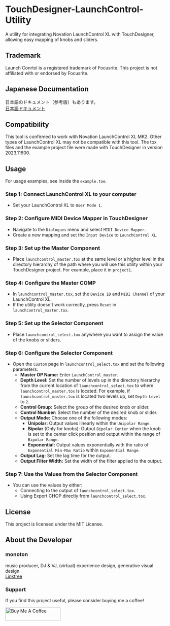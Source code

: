 # TouchDesigner-LaunchControl-Utility

A utility for integrating Novation LaunchControl XL with TouchDesigner, allowing easy mapping of knobs and sliders.

## Trademark
Launch Conrtol is a registered trademark of Focusrite. This project is not affiliated with or endorsed by Focusrite.

## Japanese Documentation
日本語のドキュメント（参考版）もあります。  
[日本語ドキュメント](README_JP.md)

## Compatibility
This tool is confirmed to work with Novation LaunchControl XL MK2. Other types of LaunchControl XL may not be compatible with this tool. The tox files and the example project file were made with TouchDesigner in version 2023.11600.

## Usage
For usage examples, see inside the `example.toe`.

### Step 1: Connect LaunchControl XL to your computer
- Set your LaunchControl XL to `User Mode 1`.

### Step 2: Configure MIDI Device Mapper in TouchDesigner
- Navigate to the `Dialogues` menu and select `MIDI Device Mapper`.
- Create a new mapping and set the `Input Device` to `LaunchControl XL`.

### Step 3: Set up the Master Component
- Place `launchcontrol_master.tox` at the same level or a higher level in the directory hierarchy of the path where you will use this utility within your TouchDesigner project. For example, place it in `project1`.

### Step 4: Configure the Master COMP
- In `launchcontrol_master.tox`, set the `Device ID` and `MIDI Channel` of your LaunchControl XL.
- If the utility doesn't work correctly, press `Reset` in `launchcontrol_master.tox`.

### Step 5: Set up the Selector Component
- Place `launchcontrol_select.tox` anywhere you want to assign the value of the knobs or sliders.

### Step 6: Configure the Selector Component
- Open the `Custom` page in `launchcontrol_select.tox` and set the following parameters:
    - **Master OP Name:** Enter `LaunchControl_master`.
    - **Depth Level:** Set the number of levels up in the directory hierarchy from the current location of `launchcontrol_select.tox` to where `launchcontrol_master.tox` is located. For example, if `launchcontrol_master.tox` is located two levels up, set `Depth Level` to `2`.
    - **Control Group:** Select the group of the desired knob or slider.
    - **Control Number:** Select the number of the desired knob or slider.
    - **Output Mode:** Choose one of the following modes:
        - **Unipolar:** Output values linearly within the `Unipolar Range`.
        - **Bipolar** (Only for knobs): Output `Bipolar Center` when the knob is set to the center click position and output within the range of `Bipolar Range`.
        - **Exponential:** Output values exponentially with the ratio of `Exponential Min-Max Ratio` within `Exponential Range`.
    - **Output Lag:** Set the lag time for the output.
    - **Output Filter Width:** Set the width of the filter applied to the output.

### Step 7: Use the Values from the Selector Component
- You can use the values by either:
    - Connecting to the output of `launchcontrol_select.tox`.
    - Using Export CHOP directly from `launchcontrol_select.tox`.

## License
This project is licensed under the MIT License.

## About the Developer
### monoton  
music producer, DJ & VJ, (virtual) experience design, generative visual design  
[Linktree](https://linktr.ee/monoton)

### Support
If you find this project useful, please consider buying me a coffee!

<a href="https://www.buymeacoffee.com/monoton" target="_blank"><img src="https://cdn.buymeacoffee.com/buttons/default-orange.png" alt="Buy Me A Coffee" height="41" width="174"></a>
